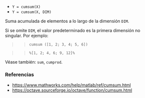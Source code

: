 - `Y = cumsum(X)`
- `Y = cumsum(X, DIM)`

Suma acumulada de elementos a lo largo de la dimensión `DIM`.

Si se omite `DIM`, el valor predeterminado es la primera dimensión no singular.
Por ejemplo:

> > `cumsum ([1, 2; 3, 4; 5, 6])`

> > `%[1, 2; 4, 6; 9, 12]%`

Véase también: `sum`, `cumprod`.

### Referencias

- https://www.mathworks.com/help/matlab/ref/cumsum.html
- https://octave.sourceforge.io/octave/function/cumsum.html
